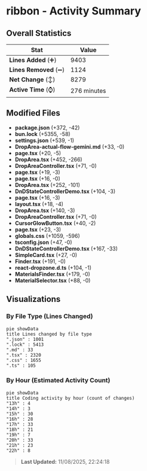 # ribbon - Activity Summary 

## Overall Statistics

| Stat                   | Value                                                             |
| ---------------------- | ----------------------------------------------------------------- |
| **Lines Added** (➕)   | 9403                                          |
| **Lines Removed** (➖) | 1124                                        |
| **Net Change** (↕)    | 8279                |
| **Active Time** (⌚)   | 276 minutes |


## Modified Files
- **package.json** (+372, -42)
- **bun.lock** (+5355, -58)
- **settings.json** (+539, -1)
- **DropArea-actual-flow-gemini.md** (+33, -0)
- **page.tsx** (+20, -5)
- **DropArea.tsx** (+452, -266)
- **DropAreaController.tsx** (+71, -0)
- **page.tsx** (+19, -3)
- **page.tsx** (+16, -0)
- **DropArea.tsx** (+252, -101)
- **DnDStateControllerDemo.tsx** (+104, -3)
- **page.tsx** (+16, -3)
- **layout.tsx** (+18, -4)
- **DropArea.tsx** (+140, -3)
- **DropAreaController.tsx** (+71, -0)
- **CursorGlowButton.tsx** (+40, -2)
- **page.tsx** (+23, -3)
- **globals.css** (+1059, -596)
- **tsconfig.json** (+47, -0)
- **DnDStateControllerDemo.tsx** (+167, -33)
- **SimpleCard.tsx** (+27, -0)
- **Finder.tsx** (+191, -0)
- **react-dropzone.d.ts** (+104, -1)
- **MaterialsFinder.tsx** (+179, -0)
- **MaterialSelector.tsx** (+88, -0)

## Visualizations

### By File Type (Lines Changed)

```mermaid
pie showData
title Lines changed by file type
".json" : 1001
".lock" : 5413
".md" : 33
".tsx" : 2320
".css" : 1655
".ts" : 105
```

### By Hour (Estimated Activity Count)

```mermaid
pie showData
title Coding activity by hour (count of changes)
"13h" : 4
"14h" : 3
"15h" : 30
"16h" : 28
"17h" : 33
"18h" : 21
"19h" : 7
"20h" : 33
"21h" : 23
"22h" : 8
```


> **Last Updated:** 11/08/2025, 22:24:18